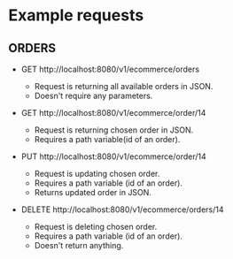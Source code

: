 # Example requests

## ORDERS

- GET http://localhost:8080/v1/ecommerce/orders

    - Request is returning all available orders in JSON. 
    - Doesn't require any parameters.


- GET http://localhost:8080/v1/ecommerce/order/14

    - Request is returning chosen order in JSON. 
    - Requires a path variable(id of an order).


- PUT http://localhost:8080/v1/ecommerce/order/14

    - Request is updating chosen order. 
    - Requires a path variable (id of an order).
    - Returns updated order in JSON.


- DELETE http://localhost:8080/v1/ecommerce/orders/14

    - Request is deleting chosen order. 
    - Requires a path variable (id of an order). 
    - Doesn't return anything.

